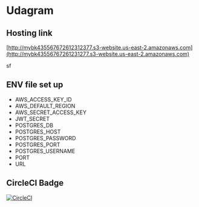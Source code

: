 # Udagram

## Hosting link
[http://mybk435567672612312377.s3-website.us-east-2.amazonaws.com](http://mybk43556767261231277.s3-website.us-east-2.amazonaws.com)

sf

## ENV file set up
- AWS_ACCESS_KEY_ID
- AWS_DEFAULT_REGION
- AWS_SECRET_ACCESS_KEY
- JWT_SECRET
- POSTGRES_DB
- POSTGRES_HOST
- POSTGRES_PASSWORD
- POSTGRES_PORT
- POSTGRES_USERNAME
- PORT 
- URL

## CircleCI Badge
[![CircleCI](https://circleci.com/gh/aaaaa123/udagram.svg?style=svg)](https://app.circleci.com/pipelines/github/PhucLK/udagram/73/workflows/3aebb225-de63-4bfd-89dc-ec58daa672e0/jobs/105)
